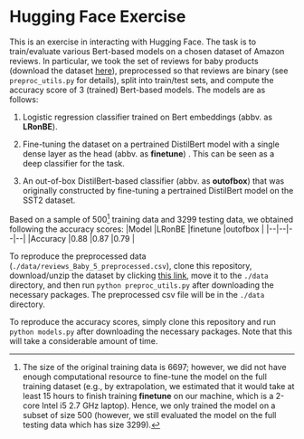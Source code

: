 # Hugging Face Exercise
This is an exercise in interacting with Hugging Face. The task is to train/evaluate various Bert-based models on a chosen dataset of Amazon reviews. In particular, we took the set of reviews for baby products (download the dataset [here](https://jmcauley.ucsd.edu/data/amazon/)), preprocessed so that reviews are binary (see `preproc_utils.py` for details), split into train/test sets, and compute the accuracy score of 3 (trained) Bert-based models. The models are as follows:

1. Logistic regression classifier trained on Bert embeddings (abbv. as **LRonBE**).

2. Fine-tuning the dataset on a pertrained DistilBert model with a single dense layer as the head (abbv. as **finetune**) . This can be seen as a deep classifier for the task.

3. An out-of-box DistilBert-based classifier (abbv. as **outofbox**) that was originally constructed by fine-tuning a pertrained DistilBert model on the SST2 dataset.

Based on a sample of 500[^1] training data and 3299 testing data, we obtained following the accuracy scores:
|Model  |LRonBE  |finetune  |outofbox  |
|--|--|--|--|
|Accuracy  |0.88  |0.87  |0.79  |

[^1]:  The size of the original training data is 6697; however, we did not have enough computational resource to fine-tune the model on the full training dataset (e.g., by extrapolation, we estimated that it would take at least 15 hours to finish training **finetune** on our machine, which is a 2-core Intel i5 2.7 GHz laptop). Hence, we only trained the model on a subset of size 500 (however, we still evaluated the model on the full testing data which has size 3299).

To reproduce the preprocessed data (`./data/reviews_Baby_5_preprocessed.csv`), clone this repository, download/unzip the dataset by clicking [this link](http://snap.stanford.edu/data/amazon/productGraph/categoryFiles/reviews_Baby_5.json.gz), move it to the `./data` directory, and then run `python preproc_utils.py` after downloading the necessary packages. The preprocessed csv file will be in the `./data` directory.

To reproduce the accuracy scores, simply clone this repository and run `python models.py` after downloading the necessary packages. Note that this will take a considerable amount of time.

